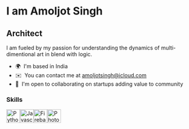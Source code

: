 I am Amoljot Singh
==============================

Architect
------------------------

I am fueled by my passion for understanding the dynamics of multi-dimentional art in blend with logic.
<!-- * 🖥️  See my portfolio [here](http://amoljotsingh.github.io) -->
* 🌍  I'm based in India
* ✉️  You can contact me at [amoljotsingh@icloud.com](mailto:amoljotsingh@icloud.com)
* 🤝  I'm open to collaborating on startups adding value to community

### Skills

<p align="left">
  
<a href="https://www.python.org/" target="_blank" rel="noreferrer"><img src="https://raw.githubusercontent.com/danielcranney/readme-generator/main/public/icons/skills/python-colored.svg" width="36" height="36" alt="Python" /></a><a href="https://developer.mozilla.org/en-US/docs/Web/JavaScript" target="_blank" rel="noreferrer"><img src="https://raw.githubusercontent.com/danielcranney/readme-generator/main/public/icons/skills/javascript-colored.svg" width="36" height="36" alt="Javascript" /></a><a href="https://firebase.google.com/" target="_blank" rel="noreferrer"><img src="https://raw.githubusercontent.com/danielcranney/readme-generator/main/public/icons/skills/firebase-colored.svg" width="36" height="36" alt="Firebase" /></a><a href="https://www.adobe.com/uk/products/photoshop.html" target="_blank" rel="noreferrer"><img src="https://raw.githubusercontent.com/danielcranney/readme-generator/main/public/icons/skills/photoshop-colored.svg" width="36" height="36" alt="Photoshop" /></a>
</p>
